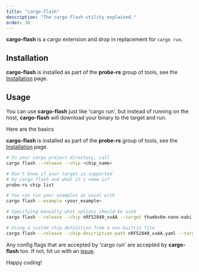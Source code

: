 ```yaml
---
title: "cargo-flash"
description: "The cargo-flash utility explained."
order: 30
---
```


**cargo-flash** is a cargo extension and drop in replacement for `cargo run`.

## Installation

**cargo-flash** is installed as part of the **probe-rs** group of tools, see the
[Installation](/docs/getting-started/installation) page.

## Usage

You can use **cargo-flash** just like 'cargo run', but instead of running on the host,
**cargo-flash** will download your binary to the target and run.

Here are the basics

**cargo-flash** is installed as part of the **probe-rs** group of tools, see the
[Installation](/docs/getting-started/installation) page.

```sh
# In your cargo project directory, call
cargo flash --release --chip <chip_name>

# Don't know if your target is supported
# by cargo flash and what it's name is?
probe-rs chip list

# You can run your examples as usual with
cargo flash --example <your_example>

# Specifying manually what options should be used
cargo flash --release --chip nRF52840_xxAA --target thumbv6m-none-eabi --example gpio_hal_blinky

# Using a custom chip definition from a non-builtin file
cargo flash --release --chip-description-path nRF52840_xxAA.yaml --target thumbv6m-none-eabi --example gpio_hal_blinky
```

Any config flags that are accepted by 'cargo run' are accepted by **cargo-flash** too.
If not, hit us with an [issue](https://github.com/probe-rs/probe-rs/issues/new?assignees=&labels=bug,component:cargo-flash&projects=&template=bug_report.md&title=).

Happy coding!
